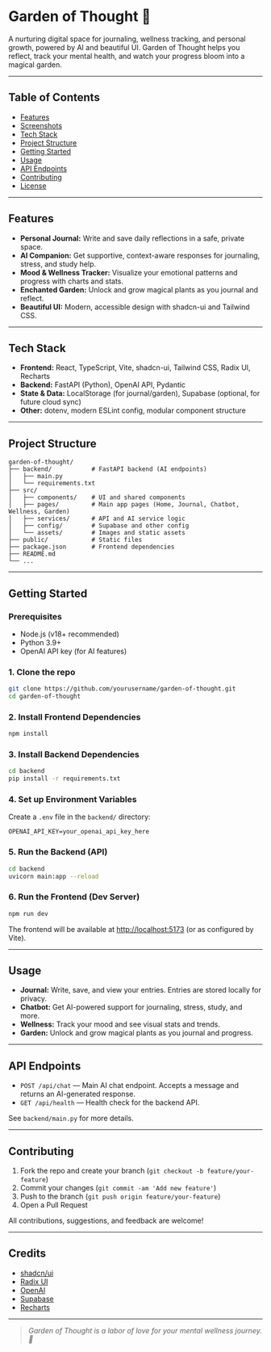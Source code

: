 # Garden of Thought 🌱

A nurturing digital space for journaling, wellness tracking, and personal growth, powered by AI and beautiful UI. Garden of Thought helps you reflect, track your mental health, and watch your progress bloom into a magical garden.

---

## Table of Contents
- [Features](#features)
- [Screenshots](#screenshots)
- [Tech Stack](#tech-stack)
- [Project Structure](#project-structure)
- [Getting Started](#getting-started)
- [Usage](#usage)
- [API Endpoints](#api-endpoints)
- [Contributing](#contributing)
- [License](#license)

---

## Features
- **Personal Journal:** Write and save daily reflections in a safe, private space.
- **AI Companion:** Get supportive, context-aware responses for journaling, stress, and study help.
- **Mood & Wellness Tracker:** Visualize your emotional patterns and progress with charts and stats.
- **Enchanted Garden:** Unlock and grow magical plants as you journal and reflect.
- **Beautiful UI:** Modern, accessible design with shadcn-ui and Tailwind CSS.

---

## Tech Stack
- **Frontend:** React, TypeScript, Vite, shadcn-ui, Tailwind CSS, Radix UI, Recharts
- **Backend:** FastAPI (Python), OpenAI API, Pydantic
- **State & Data:** LocalStorage (for journal/garden), Supabase (optional, for future cloud sync)
- **Other:** dotenv, modern ESLint config, modular component structure

---

## Project Structure
```
garden-of-thought/
├── backend/           # FastAPI backend (AI endpoints)
│   ├── main.py
│   └── requirements.txt
├── src/
│   ├── components/    # UI and shared components
│   ├── pages/         # Main app pages (Home, Journal, Chatbot, Wellness, Garden)
│   ├── services/      # API and AI service logic
│   ├── config/        # Supabase and other config
│   └── assets/        # Images and static assets
├── public/            # Static files
├── package.json       # Frontend dependencies
├── README.md
└── ...
```

---

## Getting Started

### Prerequisites
- Node.js (v18+ recommended)
- Python 3.9+
- OpenAI API key (for AI features)

### 1. Clone the repo
```bash
git clone https://github.com/yourusername/garden-of-thought.git
cd garden-of-thought
```

### 2. Install Frontend Dependencies
```bash
npm install
```

### 3. Install Backend Dependencies
```bash
cd backend
pip install -r requirements.txt
```

### 4. Set up Environment Variables
Create a `.env` file in the `backend/` directory:
```
OPENAI_API_KEY=your_openai_api_key_here
```

### 5. Run the Backend (API)
```bash
cd backend
uvicorn main:app --reload
```

### 6. Run the Frontend (Dev Server)
```bash
npm run dev
```

The frontend will be available at [http://localhost:5173](http://localhost:5173) (or as configured by Vite).

---

## Usage
- **Journal:** Write, save, and view your entries. Entries are stored locally for privacy.
- **Chatbot:** Get AI-powered support for journaling, stress, study, and more.
- **Wellness:** Track your mood and see visual stats and trends.
- **Garden:** Unlock and grow magical plants as you journal and progress.

---

## API Endpoints
- `POST /api/chat` — Main AI chat endpoint. Accepts a message and returns an AI-generated response.
- `GET /api/health` — Health check for the backend API.

See `backend/main.py` for more details.

---

## Contributing
1. Fork the repo and create your branch (`git checkout -b feature/your-feature`)
2. Commit your changes (`git commit -am 'Add new feature'`)
3. Push to the branch (`git push origin feature/your-feature`)
4. Open a Pull Request

All contributions, suggestions, and feedback are welcome!

---

## Credits
- [shadcn/ui](https://ui.shadcn.com/)
- [Radix UI](https://www.radix-ui.com/)
- [OpenAI](https://openai.com/)
- [Supabase](https://supabase.com/)
- [Recharts](https://recharts.org/)

---

> _Garden of Thought is a labor of love for your mental wellness journey. 🌸_    